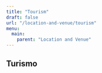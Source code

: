 ```yaml
---
title: "Tourism"
draft: false
url: "/location-and-venue/tourism"
menu:
  main:
    parent: "Location and Venue"
---
```

## Turismo
